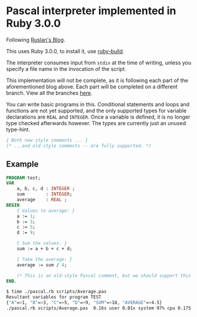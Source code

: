 # Pascal interpreter implemented in Ruby 3.0.0

Following [Ruslan's Blog](https://ruslanspivak.com/lsbasi-part12/).

This uses Ruby 3.0.0, to install it, use [ruby-build](https://github.com/rbenv/ruby-build).

The interpreter consumes input from `stdin` at the time of writing,
unless you specify a file name in the invocation of the script.

This implementation will not be complete, as it is following each part of the
aforementioned blog above. Each part will be completed on a different
branch. View all the branches [here](https://github.com/ascopes/lbasi/tree/trunk).

You can write basic programs in this. Conditional statements and loops and functions are not
yet supported, and the only supported types for variable declarations are `REAL` and
`INTEGER`. Once a variable is defined, it is no longer type checked afterwards however. The
types are currently just an unused type-hint.

```pascal
{ Both new style comments ... }
(* ...and old style comments -- are fully supported. *)
```

## Example

```pascal
PROGRAM test;
VAR
    a, b, c, d : INTEGER ;
    sum        : INTEGER;
    average    : REAL ;
BEGIN
    { Values to average: }
    a := 1;
    b := 3;
    c := 5;
    d := 9;

    { Sum the values: }
    sum := a + b + c + d;

    { Take the average: }
    average := sum / 4;

    (* This is an old-style Pascal comment, but we should support this too. *)
END.
```
```bash
$ time ./pascal.rb scripts/Average.pas
Resultant variables for program TEST
{"A"=>1, "B"=>3, "C"=>5, "D"=>9, "SUM"=>18, "AVERAGE"=>4.5}
./pascal.rb scripts/Average.pas  0.16s user 0.01s system 97% cpu 0.175 total
```
